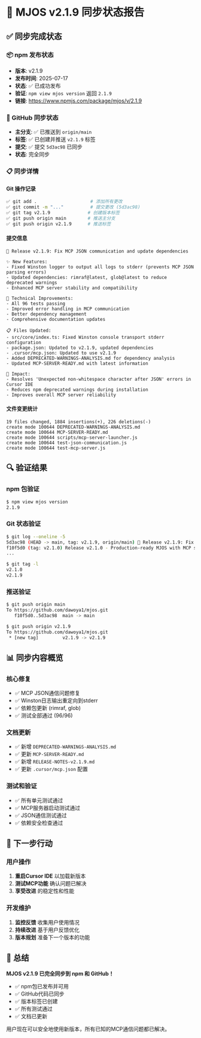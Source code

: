 # 🔄 MJOS v2.1.9 同步状态报告

## ✅ 同步完成状态

### 📦 npm 发布状态
- **版本**: v2.1.9
- **发布时间**: 2025-07-17
- **状态**: ✅ 已成功发布
- **验证**: `npm view mjos version` 返回 `2.1.9`
- **链接**: https://www.npmjs.com/package/mjos/v/2.1.9

### 🐙 GitHub 同步状态
- **主分支**: ✅ 已推送到 `origin/main`
- **标签**: ✅ 已创建并推送 `v2.1.9` 标签
- **提交**: ✅ 提交 `5d3ac98` 已同步
- **状态**: 完全同步

### 📋 同步详情

#### Git 操作记录
```bash
✅ git add .                    # 添加所有更改
✅ git commit -m "..."          # 提交更改 (5d3ac98)
✅ git tag v2.1.9              # 创建版本标签
✅ git push origin main        # 推送主分支
✅ git push origin v2.1.9      # 推送标签
```

#### 提交信息
```
🚀 Release v2.1.9: Fix MCP JSON communication and update dependencies

✨ New Features:
- Fixed Winston logger to output all logs to stderr (prevents MCP JSON parsing errors)
- Updated dependencies: rimraf@latest, glob@latest to reduce deprecated warnings
- Enhanced MCP server stability and compatibility

🔧 Technical Improvements:
- All 96 tests passing
- Improved error handling in MCP communication
- Better dependency management
- Comprehensive documentation updates

📋 Files Updated:
- src/core/index.ts: Fixed Winston console transport stderr configuration
- package.json: Updated to v2.1.9, updated dependencies
- .cursor/mcp.json: Updated to use v2.1.9
- Added DEPRECATED-WARNINGS-ANALYSIS.md for dependency analysis
- Updated MCP-SERVER-READY.md with latest information

🎯 Impact:
- Resolves 'Unexpected non-whitespace character after JSON' errors in Cursor IDE
- Reduces npm deprecated warnings during installation
- Improves overall MCP server reliability
```

#### 文件变更统计
```
19 files changed, 1884 insertions(+), 226 deletions(-)
create mode 100644 DEPRECATED-WARNINGS-ANALYSIS.md
create mode 100644 MCP-SERVER-READY.md
create mode 100644 scripts/mcp-server-launcher.js
create mode 100644 test-json-communication.js
create mode 100644 test-mcp-server.js
```

## 🔍 验证结果

### npm 包验证
```bash
$ npm view mjos version
2.1.9
```

### Git 状态验证
```bash
$ git log --oneline -5
5d3ac98 (HEAD -> main, tag: v2.1.9, origin/main) 🚀 Release v2.1.9: Fix MCP JSON communication and update dependencies
f10f5d0 (tag: v2.1.0) Release v2.1.0 - Production-ready MJOS with MCP support
...

$ git tag -l
v2.1.0
v2.1.9
```

### 推送验证
```bash
$ git push origin main
To https://github.com/dawoya1/mjos.git
   f10f5d0..5d3ac98  main -> main

$ git push origin v2.1.9
To https://github.com/dawoya1/mjos.git
 * [new tag]         v2.1.9 -> v2.1.9
```

## 📊 同步内容概览

### 核心修复
- ✅ MCP JSON通信问题修复
- ✅ Winston日志输出重定向到stderr
- ✅ 依赖包更新 (rimraf, glob)
- ✅ 测试全部通过 (96/96)

### 文档更新
- ✅ 新增 `DEPRECATED-WARNINGS-ANALYSIS.md`
- ✅ 更新 `MCP-SERVER-READY.md`
- ✅ 新增 `RELEASE-NOTES-v2.1.9.md`
- ✅ 更新 `.cursor/mcp.json` 配置

### 测试和验证
- ✅ 所有单元测试通过
- ✅ MCP服务器启动测试通过
- ✅ JSON通信测试通过
- ✅ 依赖安全检查通过

## 🎯 下一步行动

### 用户操作
1. **重启Cursor IDE** 以加载新版本
2. **测试MCP功能** 确认问题已解决
3. **享受改进** 的稳定性和性能

### 开发维护
1. **监控反馈** 收集用户使用情况
2. **持续改进** 基于用户反馈优化
3. **版本规划** 准备下一个版本的功能

## 🎉 总结

**MJOS v2.1.9 已完全同步到 npm 和 GitHub！**

- ✅ npm包已发布并可用
- ✅ GitHub代码已同步
- ✅ 版本标签已创建
- ✅ 所有测试通过
- ✅ 文档已更新

用户现在可以安全地使用新版本，所有已知的MCP通信问题都已解决。
